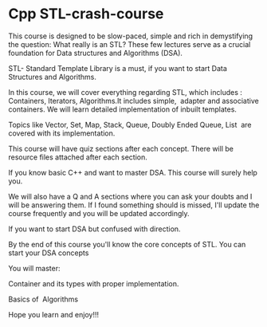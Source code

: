# Cpp STL-crash-course

This course is designed to be slow-paced, simple and rich in demystifying the question: What really is an STL? These few lectures serve as a crucial foundation for Data structures and Algorithms (DSA). 

STL- Standard Template Library is a must, if you want to start Data Structures and Algorithms.

In this course, we will cover everything regarding STL, which includes : Containers, Iterators, Algorithms.It includes simple,  adapter and associative containers. We will learn detailed implementation of inbuilt templates. 

Topics like Vector, Set, Map, Stack, Queue, Doubly Ended Queue, List  are covered with its implementation.

This course will have quiz sections after each concept. There will be resource files attached after each section.

If you know basic C++ and want to master DSA. This course will surely help you.

We will also have a Q and A sections where you can ask your doubts and I will be answering them. If I found something should is missed, I'll update the course frequently and you will be updated accordingly.

If you want to start DSA but confused with direction.

By the end of this course you'll know the core concepts of STL. You can start your DSA concepts 

You will master:

Container and its types with proper implementation.

Basics of  Algorithms

Hope you learn and enjoy!!!

